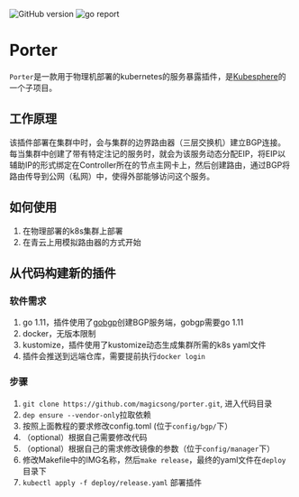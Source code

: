 ![GitHub version](https://img.shields.io/badge/version-v0.0.1-brightgreen.svg?logo=appveyor&longCache=true&style=flat)
![go report](https://goreportcard.com/badge/github.com/magicsong/porter)

# Porter

`Porter`是一款用于物理机部署的kubernetes的服务暴露插件，是[Kubesphere](https://kubesphere.io/)的一个子项目。

## 工作原理

该插件部署在集群中时，会与集群的边界路由器（三层交换机）建立BGP连接。每当集群中创建了带有特定注记的服务时，就会为该服务动态分配EIP，将EIP以辅助IP的形式绑定在Controller所在的节点主网卡上，然后创建路由，通过BGP将路由传导到公网（私网）中，使得外部能够访问这个服务。

## 如何使用

1. 在物理部署的k8s集群上部署
2. 在青云上用模拟路由器的方式开始

## 从代码构建新的插件

### 软件需求
1. go 1.11，插件使用了[gobgp](https://github.com/osrg/gobgp)创建BGP服务端，gobgp需要go 1.11
2. docker，无版本限制
3. kustomize，插件使用了kustomize动态生成集群所需的k8s yaml文件
4. 插件会推送到远端仓库，需要提前执行`docker login`

### 步骤
1. `git clone https://github.com/magicsong/porter.git`, 进入代码目录 
2. `dep ensure --vendor-only`拉取依赖
3. 按照上面教程的要求修改config.toml (位于`config/bgp/`下） 
4. （optional）根据自己需要修改代码
5. （optional）根据自己的需求修改镜像的参数（位于`config/manager`下）
6. 修改Makefile中的IMG名称，然后`make release`，最终的yaml文件在`deploy`目录下
7. `kubectl apply -f deploy/release.yaml` 部署插件
